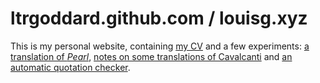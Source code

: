 # ltrgoddard.github.com / louisg.xyz

This is my personal website, containing [my CV](http://ltrgoddard.github.io/) and a few experiments: [a translation of *Pearl*](http://ltrgoddard.github.io/pearl), [notes on some translations of Cavalcanti](http://ltrgoddard.github.io/cavalcanti.html) and [an automatic quotation checker](http://ltrgoddard.github.io/quote).

